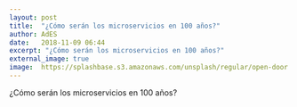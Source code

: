 ```yaml
---
layout: post
title:  "¿Cómo serán los microservicios en 100 años?"
author: AdES
date:   2018-11-09 06:44
excerpt: "¿Cómo serán los microservicios en 100 años?"
external_image: true
image:  https://splashbase.s3.amazonaws.com/unsplash/regular/open-door.JPG%3Ffit%3Dcrop%26fm%3Djpg%26h%3D650%26q%3D75%26w%3D950
---
```

¿Cómo serán los microservicios en 100 años?